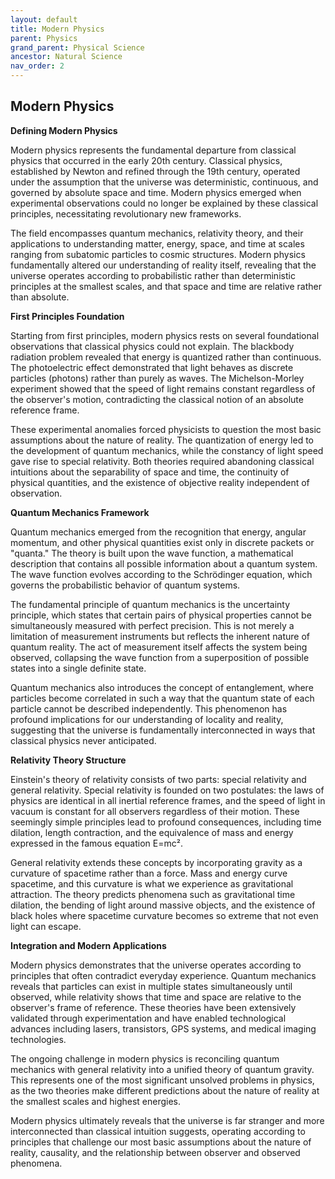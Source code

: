 ```yaml
---
layout: default
title: Modern Physics
parent: Physics
grand_parent: Physical Science
ancestor: Natural Science
nav_order: 2
---
```


## Modern Physics

**Defining Modern Physics**

Modern physics represents the fundamental departure from classical physics that occurred in the early 20th century. Classical physics, established by Newton and refined through the 19th century, operated under the assumption that the universe was deterministic, continuous, and governed by absolute space and time. Modern physics emerged when experimental observations could no longer be explained by these classical principles, necessitating revolutionary new frameworks.

The field encompasses quantum mechanics, relativity theory, and their applications to understanding matter, energy, space, and time at scales ranging from subatomic particles to cosmic structures. Modern physics fundamentally altered our understanding of reality itself, revealing that the universe operates according to probabilistic rather than deterministic principles at the smallest scales, and that space and time are relative rather than absolute.

**First Principles Foundation**

Starting from first principles, modern physics rests on several foundational observations that classical physics could not explain. The blackbody radiation problem revealed that energy is quantized rather than continuous. The photoelectric effect demonstrated that light behaves as discrete particles (photons) rather than purely as waves. The Michelson-Morley experiment showed that the speed of light remains constant regardless of the observer's motion, contradicting the classical notion of an absolute reference frame.

These experimental anomalies forced physicists to question the most basic assumptions about the nature of reality. The quantization of energy led to the development of quantum mechanics, while the constancy of light speed gave rise to special relativity. Both theories required abandoning classical intuitions about the separability of space and time, the continuity of physical quantities, and the existence of objective reality independent of observation.

**Quantum Mechanics Framework**

Quantum mechanics emerged from the recognition that energy, angular momentum, and other physical quantities exist only in discrete packets or "quanta." The theory is built upon the wave function, a mathematical description that contains all possible information about a quantum system. The wave function evolves according to the Schrödinger equation, which governs the probabilistic behavior of quantum systems.

The fundamental principle of quantum mechanics is the uncertainty principle, which states that certain pairs of physical properties cannot be simultaneously measured with perfect precision. This is not merely a limitation of measurement instruments but reflects the inherent nature of quantum reality. The act of measurement itself affects the system being observed, collapsing the wave function from a superposition of possible states into a single definite state.

Quantum mechanics also introduces the concept of entanglement, where particles become correlated in such a way that the quantum state of each particle cannot be described independently. This phenomenon has profound implications for our understanding of locality and reality, suggesting that the universe is fundamentally interconnected in ways that classical physics never anticipated.

**Relativity Theory Structure**

Einstein's theory of relativity consists of two parts: special relativity and general relativity. Special relativity is founded on two postulates: the laws of physics are identical in all inertial reference frames, and the speed of light in vacuum is constant for all observers regardless of their motion. These seemingly simple principles lead to profound consequences, including time dilation, length contraction, and the equivalence of mass and energy expressed in the famous equation E=mc².

General relativity extends these concepts by incorporating gravity as a curvature of spacetime rather than a force. Mass and energy curve spacetime, and this curvature is what we experience as gravitational attraction. The theory predicts phenomena such as gravitational time dilation, the bending of light around massive objects, and the existence of black holes where spacetime curvature becomes so extreme that not even light can escape.

**Integration and Modern Applications**

Modern physics demonstrates that the universe operates according to principles that often contradict everyday experience. Quantum mechanics reveals that particles can exist in multiple states simultaneously until observed, while relativity shows that time and space are relative to the observer's frame of reference. These theories have been extensively validated through experimentation and have enabled technological advances including lasers, transistors, GPS systems, and medical imaging technologies.

The ongoing challenge in modern physics is reconciling quantum mechanics with general relativity into a unified theory of quantum gravity. This represents one of the most significant unsolved problems in physics, as the two theories make different predictions about the nature of reality at the smallest scales and highest energies.

Modern physics ultimately reveals that the universe is far stranger and more interconnected than classical intuition suggests, operating according to principles that challenge our most basic assumptions about the nature of reality, causality, and the relationship between observer and observed phenomena.
